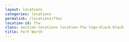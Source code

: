 ```yaml
---
layout: locations
categories: locations
permalink: /locations/ftw/
location-id: ftw
class: section-locations location-ftw logo-black-black
title: Fort Worth
---
```

